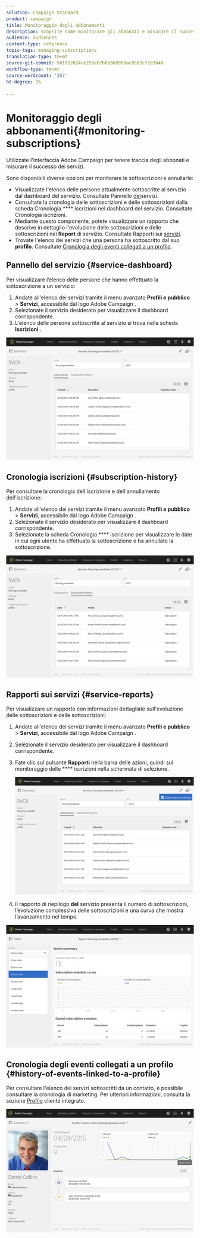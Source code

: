 ```yaml
---
solution: Campaign Standard
product: campaign
title: Monitoraggio degli abbonamenti
description: Scoprite come monitorare gli abbonati e misurare il successo dei servizi utilizzando dashboard e rapporti.
audience: audiences
content-type: reference
topic-tags: managing-subscriptions
translation-type: tm+mt
source-git-commit: 501f52624ce253eb7b0d36d908ac8502cf1d3b48
workflow-type: tm+mt
source-wordcount: '357'
ht-degree: 1%

---
```



# Monitoraggio degli abbonamenti{#monitoring-subscriptions}

Utilizzate l&#39;interfaccia Adobe Campaign  per tenere traccia degli abbonati e misurare il successo dei servizi.

Sono disponibili diverse opzioni per monitorare le sottoscrizioni e annullarle:

* Visualizzate l&#39;elenco delle persone attualmente sottoscritte al servizio dal dashboard del servizio. Consultate Pannello [dei](#service-dashboard)servizi.
* Consultate la cronologia delle sottoscrizioni e delle sottoscrizioni dalla scheda Cronologia **** iscrizioni nel dashboard del servizio. Consultate Cronologia [](#subscription-history)iscrizioni.
* Mediante questo componente, potete visualizzare un rapporto che descrive in dettaglio l&#39;evoluzione delle sottoscrizioni e delle sottoscrizioni nei **Report** di servizio. Consultate Rapporti sui [servizi](#service-reports).
* Trovate l&#39;elenco dei servizi che una persona ha sottoscritto dal suo **profilo**. Consultate [Cronologia degli eventi collegati a un profilo](#history-of-events-linked-to-a-profile).

## Pannello del servizio {#service-dashboard}

Per visualizzare l’elenco delle persone che hanno effettuato la sottoscrizione a un servizio:

1. Andate all&#39;elenco dei servizi tramite il menu avanzato **Profili e pubblico** > **Servizi**, accessibile dal logo Adobe Campaign .
1. Selezionate il servizio desiderato per visualizzare il dashboard corrispondente.
1. L&#39;elenco delle persone sottoscritte al servizio si trova nella scheda **Iscrizioni** .

![](assets/lp_monitoring_subscriptions_1.png)

## Cronologia iscrizioni {#subscription-history}

Per consultare la cronologia dell&#39;iscrizione e dell&#39;annullamento dell&#39;iscrizione:

1. Andate all&#39;elenco dei servizi tramite il menu avanzato **Profili e pubblico** > **Servizi**, accessibile dal logo Adobe Campaign .
1. Selezionate il servizio desiderato per visualizzare il dashboard corrispondente.
1. Selezionate la scheda Cronologia **** iscrizione per visualizzare le date in cui ogni utente ha effettuato la sottoscrizione e ha annullato la sottoscrizione.

![](assets/lp_monitoring_subscriptions_2.png)

## Rapporti sui servizi {#service-reports}

Per visualizzare un rapporto con informazioni dettagliate sull&#39;evoluzione delle sottoscrizioni e delle sottoscrizioni:

1. Andate all&#39;elenco dei servizi tramite il menu avanzato **Profili e pubblico** > **Servizi**, accessibile dal logo Adobe Campaign .
1. Selezionate il servizio desiderato per visualizzare il dashboard corrispondente.
1. Fate clic sul pulsante **Rapporti** nella barra delle azioni, quindi sul monitoraggio delle **** iscrizioni nella schermata di selezione.

   ![](assets/lp_monitoring_subscriptions_3.png)

1. Il rapporto di riepilogo **del** servizio presenta il numero di sottoscrizioni, l’evoluzione complessiva delle sottoscrizioni e una curva che mostra l’avanzamento nel tempo.

![](assets/lp_monitoring_subscriptions_4.png)

## Cronologia degli eventi collegati a un profilo {#history-of-events-linked-to-a-profile}

Per consultare l&#39;elenco dei servizi sottoscritti da un contatto, è possibile consultare la cronologia di marketing. Per ulteriori informazioni, consulta la sezione [Profilo](../../audiences/using/integrated-customer-profile.md) cliente integrato.

![](assets/lp_monitoring_subscriptions_5.png)

